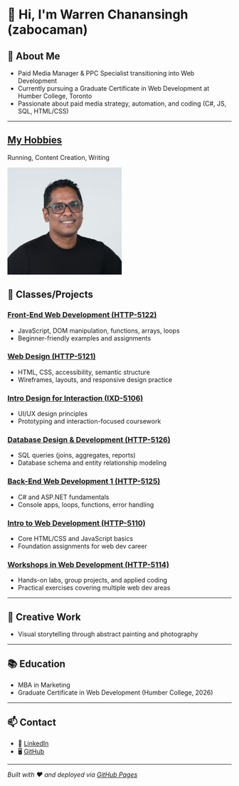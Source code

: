 # 👋 Hi, I'm Warren Chanansingh (zabocaman)

## 🚀 About Me
- Paid Media Manager & PPC Specialist transitioning into Web Development  
- Currently pursuing a Graduate Certificate in Web Development at Humber College, Toronto  
- Passionate about paid media strategy, automation, and coding (C#, JS, SQL, HTML/CSS)

---

## [My Hobbies](hobbies.markdown)
Running, Content Creation, Writing

<img src="Selfie.png">


## 💼 Classes/Projects

### [Front-End Web Development (HTTP-5122)](https://github.com/zabocaman/Front-End-Web-Development---HTTP-5122-0NA)
- JavaScript, DOM manipulation, functions, arrays, loops  
- Beginner-friendly examples and assignments

### [Web Design (HTTP-5121)](https://github.com/zabocaman/Web-Design---HTTP-5121-0NA)
- HTML, CSS, accessibility, semantic structure  
- Wireframes, layouts, and responsive design practice

### [Intro Design for Interaction (IXD-5106)](https://github.com/zabocaman/Intro-Design-for-Interaction---IXD-5106-0NB)
- UI/UX design principles  
- Prototyping and interaction-focused coursework

### [Database Design & Development (HTTP-5126)](https://github.com/zabocaman/Database-Design-Development---HTTP-5126-0NA)
- SQL queries (joins, aggregates, reports)  
- Database schema and entity relationship modeling

### [Back-End Web Development 1 (HTTP-5125)](https://github.com/zabocaman/Back-End-Web-Development-1---HTTP-5125-0NA)
- C# and ASP.NET fundamentals  
- Console apps, loops, functions, error handling

### [Intro to Web Development (HTTP-5110)](https://github.com/zabocaman/Intro-to-Web-Development---HTTP-5110-0NA)
- Core HTML/CSS and JavaScript basics  
- Foundation assignments for web dev career

### [Workshops in Web Development (HTTP-5114)](https://github.com/zabocaman/http5114-workshops-in-web-development)
- Hands-on labs, group projects, and applied coding  
- Practical exercises covering multiple web dev areas

---

## 🎨 Creative Work
- Visual storytelling through abstract painting and photography  

---

## 📚 Education
- MBA in Marketing  
- Graduate Certificate in Web Development (Humber College, 2026)

---

## 📫 Contact
- 💼 [LinkedIn](https://www.linkedin.com/in/warrenchanansingh)  
- 🖥️ [GitHub](https://github.com/zabocaman)  

---
*Built with ❤️ and deployed via [GitHub Pages](https://zabocaman.github.io/)*

